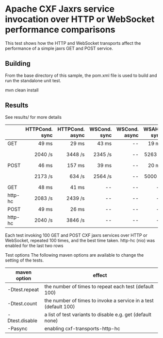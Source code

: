 Apache CXF Jaxrs service invocation over HTTP or WebSocket performance comparisons
=================================================

This test shows how the HTTP and WebSocket transports affect the performance of a simple jaxrs GET and POST service.


Building
--------
From the base directory of this sample, the pom.xml file
is used to build and run the standalone unit test.

  mvn clean install
  
Results
------------------------
See results/ for more details

|        | HTTPCond. sync | HTTPCond. async | WSCond. sync | WSCond. async | WSAHC sync |  WSAHC async |
|--------|----------:|----------:|--------:|--------:|-------:|----------:|
| GET    |  49 ms    | 29 ms     | 43 ms   |  --     | 19 ms  | 6 ms      |
|        |  2040 /s  | 3448 /s   | 2345 /s |  --     | 5263 /s| 16666 /s  |
| POST   |  46 ms    | 157 ms    | 39 ms   |  --     | 20 ms  | 4 ms      |
|        |  2173 /s  | 634 /s    | 2564 /s |  --     | 5000 /s| 25000 /s  |
| GET    |  48 ms    | 41 ms     | --      |  --     | --     | --        |
| http-hc|  2083 /s  | 2439 /s   | --      |  --     | --     | --        |
| POST   |  49 ms    | 26 ms     | --      |  --     | --     | --        |
| http-hc|  2040 /s  | 3846 /s   | --      |  --     | --     | --        |

Each test invoking 100 GET and POST CXF jaxrs services over HTTP or WebSocket, 
repeated 100 times, and the best time taken. 
http-hc (nio) was enabled for the last two rows

Test options
The following maven options are available to change the setting of the tests.

|  maven option | effect                                                     |
|---------------|------------------------------------------------------------|
|-Dtest.repeat  | the number of times to repeat each test (default 100)      |
|-Dtest.count   | the number of times to invoke a service in a test (default 100) |
|-Dtest.disable | a list of test variants to disable e.g. get (default none) |
|-Pasync        | enabling cxf-transports-http-hc                            |





